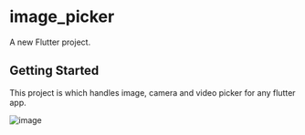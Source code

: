 # image_picker

A new Flutter project.

## Getting Started

This project is which handles image, camera and video picker for any flutter app.

![image](https://user-images.githubusercontent.com/95366947/197876382-068f7655-fe09-428e-a9cc-cf04de70cdb2.png)
